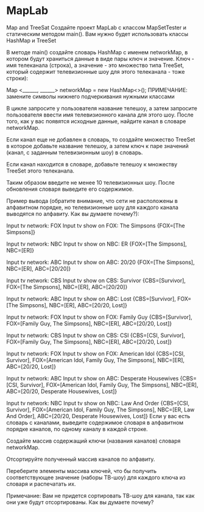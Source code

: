 # MapLab
Map and TreeSat
Создайте проект MapLab с классом MapSetTester и статическим методом main(). Вам нужно будет использовать классы HashMap и TreeSet

В методе main() создайте словарь HashMap с именем networkMap, в котором будут храниться данные в виде пары ключ и значение. Ключ - имя телеканала (строка), а значение - это множество типа TreeSet, который содержит телевизионные шоу для этого телеканала - тоже строки):

   Map <______, ______> networkMap = new HashMap<>();
ПРИМЕЧАНИЕ: замените символы нижнего подчеркивания нужными классами

В цикле запросите у пользователя название телешоу, а затем запросите пользователя ввести имя телевизионного канала для этого шоу. После того, как у вас появятся исходные данные, найдите канал в словаре networkMap.

Если канал еще не добавлен в словарь, то создайте множество TreeSet в которое добавьте название телешоу, а затем ключ к паре значений (канал, с заданным телевизионным шоу) в словарь.

Если канал находится в словаре, добавьте телешоу к множеству TreeSet этого телеканала.

Таким образом введите не менее 10 телевизионных шоу. После обновления словаря выведите его содержимое.

Пример вывода (обратите внимание, что сети не расположены в алфавитном порядке, но телевизионные шоу для каждого канала выводятся по алфавиту. Как вы думаете почему?):

   Input tv network: FOX
   Input tv show on FOX: The Simpsons
   {FOX=[The Simpsons]}

   Input tv network: NBC
   Input tv show on NBC: ER
   {FOX=[The Simpsons], NBC=[ER]}

   Input tv network: ABC
   Input tv show on ABC: 20/20
   {FOX=[The Simpsons], NBC=[ER], ABC=[20/20]}

   Input tv network: CBS
   Input tv show on CBS: Survivor
   {CBS=[Survivor], FOX=[The Simpsons], NBC=[ER], ABC=[20/20]}

   Input tv network: ABC
   Input tv show on ABC: Lost
   {CBS=[Survivor], FOX=[The Simpsons], NBC=[ER], ABC=[20/20, Lost]}

   Input tv network: FOX
   Input tv show on FOX: Family Guy
   {CBS=[Survivor], FOX=[Family Guy, The Simpsons], NBC=[ER], ABC=[20/20, Lost]}

   Input tv network: CBS
   Input tv show on CBS: CSI
   {CBS=[CSI, Survivor], FOX=[Family Guy, The Simpsons], NBC=[ER], ABC=[20/20, Lost]}

   Input tv network: FOX
   Input tv show on FOX: American Idol
   {CBS=[CSI, Survivor], FOX=[American Idol, Family Guy, The Simpsons], NBC=[ER], ABC=[20/20, Lost]}

   Input tv network: ABC
   Input tv show on ABC: Desperate Housewives
   {CBS=[CSI, Survivor], FOX=[American Idol, Family Guy, The Simpsons], NBC=[ER], ABC=[20/20, Desperate Housewives, Lost]}

   Input tv network: NBC
   Input tv show on NBC: Law And Order
   {CBS=[CSI, Survivor], FOX=[American Idol, Family Guy, The Simpsons], NBC=[ER, Law And Order], ABC=[20/20, Desperate Housewives, Lost]}
Если у вас есть словарь с каналами, выведите содержимое словаря в алфавитном порядке каналов, по одному каналу в каждой строке.

Создайте массив содержащий ключи (названия каналов) словаря networkMap.

Отсортируйте полученный массив каналов по алфавиту.

Переберите элементы массива ключей, что бы получить соответствующее значение (наборы ТВ-шоу) для каждого ключа из словаря и распечатать их.

Примечание: Вам не придется сортировать ТВ-шоу для канала, так как они уже будут отсортированы. Как вы думаете почему?
